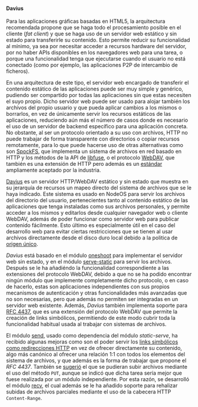 #### Davius

Para las aplicaciones gráficas basadas en HTML5, la arquitectura recomendada
propone que se haga todo el procesamiento posible en el cliente (*fat client*) y
que se haga uso de un servidor web estático y sin estado para transferirle su
contenido. Esto permite reducir su funcionalidad al mínimo, ya sea por necesitar
acceder a recursos hardware del servidor, por no haber APIs disponibles en los
navegadores web para una tarea, o porque una funcionalidad tenga que ejecutarse
cuando el usuario no está conectado (como por ejemplo, las aplicaciones P2P de
intercambio de ficheros).

En una arquitectura de este tipo, el servidor web encargado de transferir el
contenido estático de las aplicaciones puede ser muy simple y genérico, pudiendo
ser compartido por todas las aplicaciones sin que estas necesiten el suyo propio.
Dicho servidor web puede ser usado para alojar también los archivos del propio
usuario y que pueda aplicar cambios a los mismos o borrarlos, en vez de
únicamente servir los recursos estáticos de las aplicaciones, reduciendo aún más
el número de casos donde es necesario el uso de un servidor de backend
específico para una aplicación concreta. No obstante, al ser un protocolo
orientado a su uso con archivos, HTTP no puede trabajar de forma transparente
con directorios o copiar recursos remotamente, para lo que puede hacerse uso de
otras alternativas como son [SpockFS](https://github.com/unbit/spockfs), que
implementa un sistema de archivos en red basado en HTTP y los métodos de la API
de [libfuse](https://github.com/libfuse/libfuse), o el protocolo
[WebDAV](http://www.webdav.org), que también es una extensión de HTTP pero
además es un [estándar](http://www.ietf.org/rfc/rfc4918.txt) ampliamente
aceptado por la industria.

[Davius](https://github.com/piranna/Davius) es un servidor HTTP/WebDAV estático
y sin estado que muestra en su jerarquía de recursos un mapeo directo del
sistema de archivos que se le haya indicado. Este sistema es usado en NodeOS
para servir los archivos del directorio del usuario, pertenecientes tanto al
contenido estático de las aplicaciones que tenga instaladas como sus archivos
personales, y permite acceder a los mismos y editarlos desde cualquier navegador
web o cliente WebDAV, además de poder funcionar como servidor web para publicar
contenido fácilmente. Esto último es especialmente útil en el caso del
desarrollo web para evitar ciertas restricciones que se tienen al usar archivos
directamente desde el disco duro local debido a la politica de
[origen único](https://developer.mozilla.org/en-US/docs/Same-origin_policy_for_file:_URIs).

*Davius* está basado en el módulo [oneshoot](https://github.com/piranna/oneshoot)
para implementar el servidor web sin estado, y en el módulo
[serve-static](https://github.com/expressjs/serve-static) para servir los
archivos. Después se le ha añadiéndo la funcionalidad correspondiente a las
extensiones del protocolo WebDAV, debido a que no se ha podido encontrar ningún
módulo que implemente completamente dicho protocolo, o en caso de hacerlo, estas
son aplicaciones independientes con sus propios mecanismos de autenticación y
otras funcionalidades más avanzadas que no son necesarias, pero que además no
permiten ser integradas en un servidor web existente. Además, *Davius* también
implementa soporte para [RFC 4437](http://greenbytes.de/tech/webdav/rfc4437.html),
que es una extensión del protocolo WebDAV que permite la creación de links
simbólicos, permitiendo de este modo cubrir toda la funcionalidad habitual usada
al trabajar con sistemas de archivos.

El módulo [send](https://github.com/pillarjs/send), usado como dependencia del
módulo *static-serve*, ha recibido algunas mejoras como son el poder servir los
[links simbólicos como redirecciones HTTP](https://github.com/pillarjs/send/pull/87)
en vez de ofrecer directamente su contenido, algo más canónico al ofrecer
una relación 1:1 con todos los elementos del sistema de archivos, y que además
es la forma de trabajar que propone el *RFC 4437*. También se
[sugerió](https://github.com/pillarjs/send/issues/85) el que se pudieran subir
archivos mediante el uso del método `PUT`, aunque se indicó que dicha tarea
sería mejor que fuese realizada por un módulo independiente. Por esta razón, se
desarrolló el módulo [recv](https://github.com/piranna/recv), el cual además
se le ha añadido soporte para rehalizar subidas de archivos parciales mediante
el uso de la cabecera HTTP `Content-Range`.
